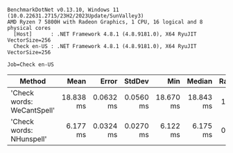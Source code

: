 ```

BenchmarkDotNet v0.13.10, Windows 11 (10.0.22631.2715/23H2/2023Update/SunValley3)
AMD Ryzen 7 5800H with Radeon Graphics, 1 CPU, 16 logical and 8 physical cores
  [Host]      : .NET Framework 4.8.1 (4.8.9181.0), X64 RyuJIT VectorSize=256
  Check en-US : .NET Framework 4.8.1 (4.8.9181.0), X64 RyuJIT VectorSize=256

Job=Check en-US  

```
| Method                     | Mean      | Error     | StdDev    | Min       | Median    | Ratio |
|--------------------------- |----------:|----------:|----------:|----------:|----------:|------:|
| &#39;Check words: WeCantSpell&#39; | 18.838 ms | 0.0632 ms | 0.0560 ms | 18.670 ms | 18.843 ms |  1.00 |
| &#39;Check words: NHunspell&#39;   |  6.177 ms | 0.0324 ms | 0.0270 ms |  6.122 ms |  6.175 ms |  0.33 |
